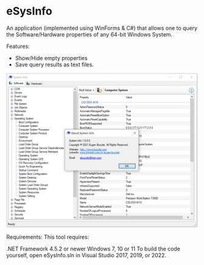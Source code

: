 # eSysInfo
An application (implemented using WinForms & C#) that allows one to query the Software/Hardware properties of any 64-bit Windows System.

Features:
-	Show/Hide empty properties
-	Save query results as text files.

![alt text](https://github.com/ebuculei/eSysInfo/blob/master/eSysInfo.jpg)

Requirements:
This tool requires:

.NET Framework 4.5.2 or newer
Windows 7, 10 or 11
To build the code yourself, open eSysInfo.sln in Visual Studio 2017, 2019, or 2022.
